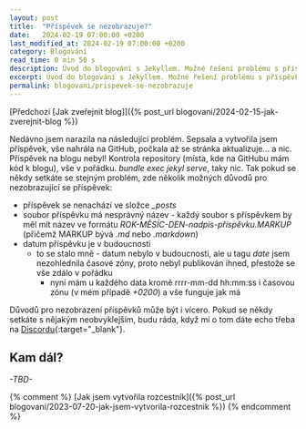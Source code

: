 ```yaml
---
layout: post
title:  "Příspěvek se nezobrazuje?"
date:   2024-02-19 07:00:00 +0200
last_modified_at: 2024-02-19 07:00:00 +0200
category: Blogování
read_time: 0 min 50 s
description: Úvod do blogování s Jekyllem. Možné řešení problému s příspěvkem, který se nezobrazuje na blogu.
excerpt: Úvod do blogování s Jekyllem. Možné řešení problému s příspěvkem, který se nezobrazuje na blogu.
permalink: blogovani/prispevek-se-nezobrazuje
---
```


[Předchozí [Jak  zveřejnit blog]]({% post_url blogovani/2024-02-15-jak-zverejnit-blog %})

Nedávno jsem narazila na následující problém. Sepsala a vytvořila jsem příspěvek, vše nahrála na GitHub, počkala až se stránka aktualizuje... a nic. Příspěvek na blogu nebyl! Kontrola repository (místa, kde na GitHubu mám kód k blogu), vše v pořádku. *bundle exec jekyl serve*, taky nic. Tak pokud se někdy setkáte se stejným problém, zde několik možných důvodů pro nezobrazující se příspěvek:

- příspěvek se nenachází ve složce *_posts*
- soubor příspěvku má nesprávný název - každý soubor s příspěvkem by měl mít název ve formátu *ROK-MĚSÍC-DEN-nadpis-příspěvku.MARKUP* (přičemž MARKUP bývá *.md* nebo *.markdown*)
- datum příspěvku je v budoucnosti
  - to se stalo mně - datum nebylo v budoucnosti, ale u tagu *date* jsem nezohlednila časové zóny, proto nebyl publikován ihned, přestože se vše zdálo v pořádku
    - nyní mám u každého data kromě rrrr-mm-dd hh:mm:ss i časovou zónu (v mém případě *+0200*) a vše funguje jak má
  
Důvodů pro nezobrazení příspěvků může být i vícero. Pokud se někdy setkáte s nějakým neobvyklejším, budu ráda, když mi o tom dáte echo třeba na [Discordu](https://discord.gg/hB8UYAgwUE){:target="_blank"}.

## Kam dál?

*\-TBD\-*

{% comment %} [Jak jsem vytvořila rozcestník]({% post_url blogovani/2023-07-20-jak-jsem-vytvorila-rozcestnik %}) {% endcomment %}
